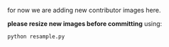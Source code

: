 for now we are adding new contributor images here.

**please resize new images before committing** using:

``python resample.py``
